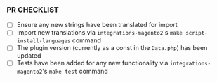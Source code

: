 ### PR CHECKLIST

- [ ] Ensure any new strings have been translated for import
- [ ] Import new translations via `integrations-magento2`'s `make script-install-languages` command
- [ ] The plugin version (currently as a const in the `Data.php`) has been updated
- [ ] Tests have been added for any new functionality via `integrations-magento2`'s `make test` command
